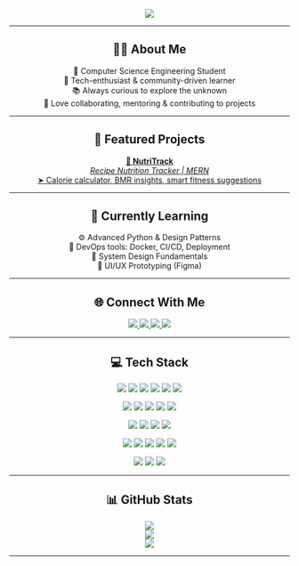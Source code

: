 <p align="center">
  <img src="https://readme-typing-svg.herokuapp.com?center=true&lines=Hi+I'm+Rajshri+Patil;Aspiring+Full-Stack+Developer;Lifelong+Learner+💡;Passionate+about+Tech+%26+Wellbeing" />
</p>

---

<h2 align="center">👨‍💻 About Me</h2>

<p align="center">
🚀 Computer Science Engineering Student<br>
💬 Tech-enthusiast & community-driven learner<br>
📚 Always curious to explore the unknown<br>
🤝 Love collaborating, mentoring & contributing to projects
</p>

---

<h2 align="center">📂 Featured Projects</h2>

<p align="center">
  <a href="https://github.com/Rajshri9579/NutriTrack">
    <strong>🔹 NutriTrack</strong><br>
    <em>Recipe Nutrition Tracker | MERN</em><br>
    ➤ Calorie calculator, BMR insights, smart fitness suggestions
  </a>
</p>

---

<h2 align="center">🌱 Currently Learning</h2>

<p align="center">
⚙️ Advanced Python & Design Patterns<br>
🔧 DevOps tools: Docker, CI/CD, Deployment<br>
📐 System Design Fundamentals<br>
🎨 UI/UX Prototyping (Figma)
</p>

---

<h2 align="center">🌐 Connect With Me</h2>

<p align="center">
  <a href="https://discord.gg/rajshripatil">
    <img src="https://img.shields.io/badge/Discord-7289DA?style=for-the-badge&logo=discord&logoColor=white"/>
  </a>
  <a href="https://instagram.com/rajshri097">
    <img src="https://img.shields.io/badge/Instagram-E4405F?style=for-the-badge&logo=instagram&logoColor=white"/>
  </a>
  <a href="https://x.com/rajshri0987">
    <img src="https://img.shields.io/badge/X-000000?style=for-the-badge&logo=X&logoColor=white"/>
  </a>
  <a href="mailto:rajshripatil19022006@gmail.com">
    <img src="https://img.shields.io/badge/Email-D14836?style=for-the-badge&logo=gmail&logoColor=white"/>
  </a>
</p>

---

<h2 align="center">💻 Tech Stack</h2>

<p align="center">
  <img src="https://img.shields.io/badge/C-00599C?style=for-the-badge&logo=c&logoColor=white"/>
  <img src="https://img.shields.io/badge/Python-3670A0?style=for-the-badge&logo=python&logoColor=ffdd54"/>
  <img src="https://img.shields.io/badge/JavaScript-F7DF1E?style=for-the-badge&logo=javascript&logoColor=black"/>
  <img src="https://img.shields.io/badge/TypeScript-007ACC?style=for-the-badge&logo=typescript&logoColor=white"/>
  <img src="https://img.shields.io/badge/HTML5-E34F26?style=for-the-badge&logo=html5&logoColor=white"/>
  <img src="https://img.shields.io/badge/CSS3-1572B6?style=for-the-badge&logo=css3&logoColor=white"/>
</p>

<p align="center">
  <img src="https://img.shields.io/badge/React-20232a?style=for-the-badge&logo=react&logoColor=61DAFB"/>
  <img src="https://img.shields.io/badge/Next.js-000000?style=for-the-badge&logo=next.js&logoColor=white"/>
  <img src="https://img.shields.io/badge/Vue.js-4FC08D?style=for-the-badge&logo=vuedotjs&logoColor=white"/>
  <img src="https://img.shields.io/badge/Express.js-404d59?style=for-the-badge&logo=express&logoColor=white"/>
  <img src="https://img.shields.io/badge/Django-092E20?style=for-the-badge&logo=django&logoColor=white"/>
</p>

<p align="center">
  <img src="https://img.shields.io/badge/MongoDB-4ea94b?style=for-the-badge&logo=mongodb&logoColor=white"/>
  <img src="https://img.shields.io/badge/Redis-DD0031?style=for-the-badge&logo=redis&logoColor=white"/>
  <img src="https://img.shields.io/badge/SQLite-003B57?style=for-the-badge&logo=sqlite&logoColor=white"/>
  <img src="https://img.shields.io/badge/Prisma-3982CE?style=for-the-badge&logo=prisma&logoColor=white"/>
</p>

<p align="center">
  <img src="https://img.shields.io/badge/Postman-FF6C37?style=for-the-badge&logo=postman&logoColor=white"/>
  <img src="https://img.shields.io/badge/Git-F05033?style=for-the-badge&logo=git&logoColor=white"/>
  <img src="https://img.shields.io/badge/GitHub-181717?style=for-the-badge&logo=github&logoColor=white"/>
  <img src="https://img.shields.io/badge/Vercel-000000?style=for-the-badge&logo=vercel&logoColor=white"/>
  <img src="https://img.shields.io/badge/AWS-FF9900?style=for-the-badge&logo=amazonaws&logoColor=white"/>
</p>

<p align="center">
  <img src="https://img.shields.io/badge/Figma-F24E1E?style=for-the-badge&logo=figma&logoColor=white"/>
  <img src="https://img.shields.io/badge/Canva-00C4CC?style=for-the-badge&logo=canva&logoColor=white"/>
  <img src="https://img.shields.io/badge/Numpy-013243?style=for-the-badge&logo=numpy&logoColor=white"/>
</p>

---

<h2 align="center">📊 GitHub Stats</h2>

<p align="center">
  <img src="https://github-readme-stats.vercel.app/api?username=Rajshri9579&theme=dark&hide_border=false&include_all_commits=false&count_private=false" /><br/>
  <img src="https://nirzak-streak-stats.vercel.app/?user=Rajshri9579&theme=dark&hide_border=false" /><br/>
  <img src="https://github-readme-stats.vercel.app/api/top-langs/?username=Rajshri9579&theme=dark&hide_border=false&layout=compact"/>
</p>

---


